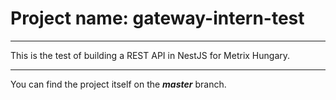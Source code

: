 # Project name: gateway-intern-test
- - -
This is the test of building a REST API in NestJS for Metrix Hungary.
- - -
You can find the project itself on the ***master*** branch.
